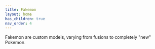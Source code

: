 ```yaml
---
title: Fakemon
layout: home
has_children: true
nav_order: 4
---
```


Fakemon are custom models, varying from fusions to completely "new" Pokemon.